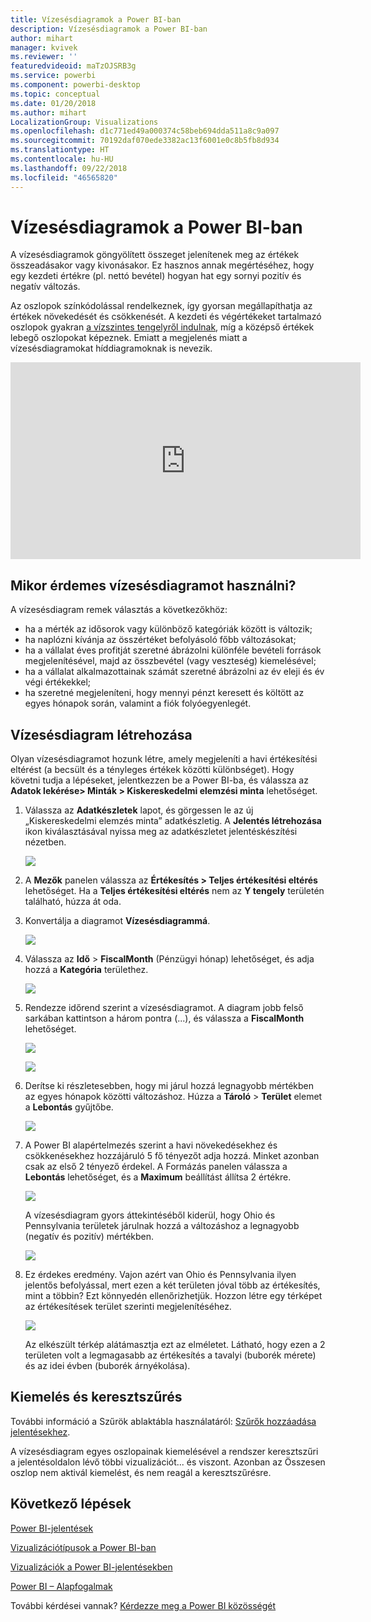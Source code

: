 ```yaml
---
title: Vízesésdiagramok a Power BI-ban
description: Vízesésdiagramok a Power BI-ban
author: mihart
manager: kvivek
ms.reviewer: ''
featuredvideoid: maTzOJSRB3g
ms.service: powerbi
ms.component: powerbi-desktop
ms.topic: conceptual
ms.date: 01/20/2018
ms.author: mihart
LocalizationGroup: Visualizations
ms.openlocfilehash: d1c771ed49a000374c58beb694dda511a8c9a097
ms.sourcegitcommit: 70192daf070ede3382ac13f6001e0c8b5fb8d934
ms.translationtype: HT
ms.contentlocale: hu-HU
ms.lasthandoff: 09/22/2018
ms.locfileid: "46565820"
---
```

# <a name="waterfall-charts-in-power-bi"></a>Vízesésdiagramok a Power BI-ban
A vízesésdiagramok göngyölített összeget jelenítenek meg az értékek összeadásakor vagy kivonásakor. Ez hasznos annak megértéséhez, hogy egy kezdeti értékre (pl. nettó bevétel) hogyan hat egy sornyi pozitív és negatív változás.

Az oszlopok színkódolással rendelkeznek, így gyorsan megállapíthatja az értékek növekedését és csökkenését. A kezdeti és végértékeket tartalmazó oszlopok gyakran [a vízszintes tengelyről indulnak](https://support.office.com/article/Create-a-waterfall-chart-in-Office-2016-for-Windows-8de1ece4-ff21-4d37-acd7-546f5527f185#BKMK_Float "a vízszintes tengelyről indulnak"), míg a középső értékek lebegő oszlopokat képeznek. Emiatt a megjelenés miatt a vízesésdiagramokat híddiagramoknak is nevezik.

<iframe width="560" height="315" src="https://www.youtube.com/embed/qKRZPBnaUXM" frameborder="0" allow="autoplay; encrypted-media" allowfullscreen></iframe>

## <a name="when-to-use-a-waterfall-chart"></a>Mikor érdemes vízesésdiagramot használni?
A vízesésdiagram remek választás a következőkhöz:

* ha a mérték az idősorok vagy különböző kategóriák között is változik;
* ha naplózni kívánja az összértéket befolyásoló főbb változásokat;
* ha a vállalat éves profitját szeretné ábrázolni különféle bevételi források megjelenítésével, majd az összbevétel (vagy veszteség) kiemelésével;
* ha a vállalat alkalmazottainak számát szeretné ábrázolni az év eleji és év végi értékekkel;
* ha szeretné megjeleníteni, hogy mennyi pénzt keresett és költött az egyes hónapok során, valamint a fiók folyóegyenlegét. 

## <a name="create-a-waterfall-chart"></a>Vízesésdiagram létrehozása
Olyan vízesésdiagramot hozunk létre, amely megjeleníti a havi értékesítési eltérést (a becsült és a tényleges értékek közötti különbséget). Hogy követni tudja a lépéseket, jelentkezzen be a Power BI-ba, és válassza az **Adatok lekérése\> Minták \> Kiskereskedelmi elemzési minta** lehetőséget. 

1. Válassza az **Adatkészletek** lapot, és görgessen le az új „Kiskereskedelmi elemzés minta” adatkészletig.  A **Jelentés létrehozása** ikon kiválasztásával nyissa meg az adatkészletet jelentéskészítési nézetben. 
   
    ![](media/power-bi-visualization-waterfall-charts/power-bi-waterfall-report.png)
2. A **Mezők** panelen válassza az **Értékesítés \> Teljes értékesítési eltérés** lehetőséget. Ha a **Teljes értékesítési eltérés** nem az **Y tengely** területén található, húzza át oda.
3. Konvertálja a diagramot **Vízesésdiagrammá**. 
   
    ![](media/power-bi-visualization-waterfall-charts/convertwaterfall.png)
4. Válassza az **Idő**  \> **FiscalMonth** (Pénzügyi hónap) lehetőséget, és adja hozzá a **Kategória** területhez. 
   
    ![](media/power-bi-visualization-waterfall-charts/power-bi-waterfall.png)
5. Rendezze időrend szerint a vízesésdiagramot. A diagram jobb felső sarkában kattintson a három pontra (...), és válassza a **FiscalMonth** lehetőséget.
   
    ![](media/power-bi-visualization-waterfall-charts/power-bi-waterfall-sort.png)
   
    ![](media/power-bi-visualization-waterfall-charts/power-bi-waterfall-sorted.png)
6. Derítse ki részletesebben, hogy mi járul hozzá legnagyobb mértékben az egyes hónapok közötti változáshoz. Húzza a **Tároló** > **Terület** elemet a **Lebontás** gyűjtőbe.
   
    ![](media/power-bi-visualization-waterfall-charts/power-bi-waterfall-breakdown.png)
7. A Power BI alapértelmezés szerint a havi növekedésekhez és csökkenésekhez hozzájáruló 5 fő tényezőt adja hozzá. Minket azonban csak az első 2 tényező érdekel.  A Formázás panelen válassza a **Lebontás** lehetőséget, és a **Maximum** beállítást állítsa 2 értékre.
   
    ![](media/power-bi-visualization-waterfall-charts/power-bi-waterfall-breakdown-maximum.png)
   
    A vízesésdiagram gyors áttekintéséből kiderül, hogy Ohio és Pennsylvania területek járulnak hozzá a változáshoz a legnagyobb (negatív és pozitív) mértékben. 
   
    ![](media/power-bi-visualization-waterfall-charts/power-bi-waterfall-axis.png)
8. Ez érdekes eredmény. Vajon azért van Ohio és Pennsylvania ilyen jelentős befolyással, mert ezen a két területen jóval több az értékesítés, mint a többin?  Ezt könnyedén ellenőrizhetjük. Hozzon létre egy térképet az értékesítések terület szerinti megjelenítéséhez.  
   
    ![](media/power-bi-visualization-waterfall-charts/power-bi-map.png)
   
    Az elkészült térkép alátámasztja ezt az elméletet.  Látható, hogy ezen a 2 területen volt a legmagasabb az értékesítés a tavalyi (buborék mérete) és az idei évben (buborék árnyékolása).

## <a name="highlighting-and-cross-filtering"></a>Kiemelés és keresztszűrés
További információ a Szűrök ablaktábla használatáról: [Szűrők hozzáadása jelentésekhez](../power-bi-report-add-filter.md).

A vízesésdiagram egyes oszlopainak kiemelésével a rendszer keresztszűri a jelentésoldalon lévő többi vizualizációt... és viszont. Azonban az Összesen oszlop nem aktivál kiemelést, és nem reagál a keresztszűrésre.

## <a name="next-steps"></a>Következő lépések
[Power BI-jelentések](../consumer/end-user-reports.md)

[Vizualizációtípusok a Power BI-ban](power-bi-visualization-types-for-reports-and-q-and-a.md)

[Vizualizációk a Power BI-jelentésekben](power-bi-report-visualizations.md)

[Power BI – Alapfogalmak](../consumer/end-user-basic-concepts.md)

További kérdései vannak? [Kérdezze meg a Power BI közösségét](http://community.powerbi.com/)

